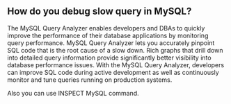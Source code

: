 ## How do you debug slow query in MySQL?
The MySQL Query Analyzer enables developers and DBAs to quickly improve the performance of their database applications by monitoring query performance. MySQL Query Analyzer lets you accurately pinpoint SQL code that is the root cause of a slow down. Rich graphs that drill down into detailed query information provide significantly better visibility into database performance issues. With the MySQL Query Analyzer, developers can improve SQL code during active development as well as continuously monitor and tune queries running on production systems.

Also you can use INSPECT MySQL command.

